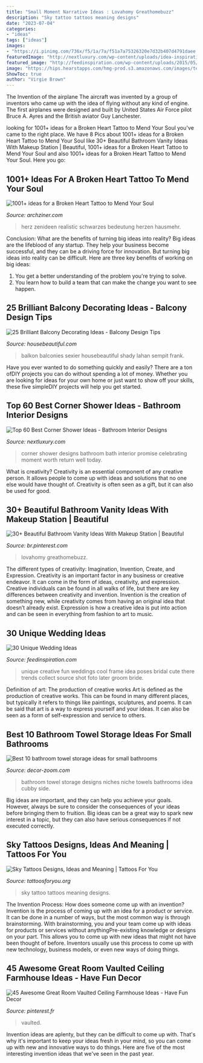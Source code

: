 ```yaml
---
title: "Small Moment Narrative Ideas : Lovahomy Greathomebuzz"
description: "Sky tattoo tattoos meaning designs"
date: "2023-07-04"
categories:
- "ideas"
tags: ["ideas"]
images:
- "https://i.pinimg.com/736x/f5/1a/7a/f51a7a75326320e7d32b407d4791daee.jpg"
featuredImage: "http://nextluxury.com/wp-content/uploads/idea-inspiration-corner-shower-designs.jpg"
featured_image: "http://feedinspiration.com/wp-content/uploads/2015/05/wedding-photo-ideas-creative.jpg"
image: "https://hips.hearstapps.com/hmg-prod.s3.amazonaws.com/images/textilgatan-25-linda-palmcrantz-terrass-copy-1550097462.jpg?crop=0.444xw:1.00xh;0.354xw,0&amp;resize=480:*"
ShowToc: true
author: "Virgie Brown"
---
```



The Invention of the airplane
The aircraft was invented by a group of inventors who came up with the idea of flying without any kind of engine. The first airplanes were designed and built by United States Air Force pilot Bruce A. Ayres and the British aviator Guy Lanchester.

	

		
looking for 1001+ ideas for a Broken Heart Tattoo to Mend Your Soul you've came to the right place. We have 8 Pics about 1001+ ideas for a Broken Heart Tattoo to Mend Your Soul like 30+ Beautiful Bathroom Vanity Ideas With Makeup Station | Beautiful, 1001+ ideas for a Broken Heart Tattoo to Mend Your Soul and also 1001+ ideas for a Broken Heart Tattoo to Mend Your Soul. Here you go:
		
    
## 1001+ Ideas For A Broken Heart Tattoo To Mend Your Soul

<img loading=lazy src="https://archziner.com/wp-content/uploads/2020/12/red-heart-hanging-from-a-tree-heart-tattoos-for-men-tattoo-on-the-side-of-the-stomach-1.jpg" onerror="this.onerror=null;this.src='https://tse3.mm.bing.net/th?id=OIP.cPDmNT9x1b36GOP8PH7RLQHaMr&amp;pid=15.1';" alt="1001+ ideas for a Broken Heart Tattoo to Mend Your Soul">

_Source: archziner.com_

>herz zenideen realistic schwarzes bedeutung herzen hausmehr. 

	

Conclusion: What are the benefits of turning big ideas into reality?
Big ideas are the lifeblood of any startup. They help your business become successful, and they can be a driving force for innovation. But turning big ideas into reality can be difficult. Here are three key benefits of working on big ideas:
1. You get a better understanding of the problem you're trying to solve.
2. You learn how to build a team that can make the change you want to see happen.

    
## 25 Brilliant Balcony Decorating Ideas - Balcony Design Tips

<img loading=lazy src="https://hips.hearstapps.com/hmg-prod.s3.amazonaws.com/images/textilgatan-25-linda-palmcrantz-terrass-copy-1550097462.jpg?crop=0.444xw:1.00xh;0.354xw,0&amp;resize=480:*" onerror="this.onerror=null;this.src='https://tse2.mm.bing.net/th?id=OIP.PXpz2YbPZraT1YSBbofj3gHaLH&amp;pid=15.1';" alt="25 Brilliant Balcony Decorating Ideas - Balcony Design Tips">

_Source: housebeautiful.com_

>balkon balconies sexier housebeautiful shady lahan sempit frank. 

	

Have you ever wanted to do something quickly and easily? There are a ton ofDIY projects you can do without spending a lot of money. Whether you are looking for ideas for your own home or just want to show off your skills, these five simpleDIY projects will help you get started.

    
## Top 60 Best Corner Shower Ideas - Bathroom Interior Designs

<img loading=lazy src="http://nextluxury.com/wp-content/uploads/idea-inspiration-corner-shower-designs.jpg" onerror="this.onerror=null;this.src='https://tse4.mm.bing.net/th?id=OIP.x1eqXZ67IwRZY3BR-IDF7wAAAA&amp;pid=15.1';" alt="Top 60 Best Corner Shower Ideas - Bathroom Interior Designs">

_Source: nextluxury.com_

>corner shower designs bathroom bath interior promise celebrating moment worth return well today. 

	

What is creativity?
Creativity is an essential component of any creative person. It allows people to come up with ideas and solutions that no one else would have thought of. Creativity is often seen as a gift, but it can also be used for good.

    
## 30+ Beautiful Bathroom Vanity Ideas With Makeup Station | Beautiful

<img loading=lazy src="https://i.pinimg.com/736x/1f/5a/85/1f5a8535a06252ca931229c3365e9cf8.jpg" onerror="this.onerror=null;this.src='https://tse1.mm.bing.net/th?id=OIP.wnTEJ8SyvO4wj9nb_zKrsAHaLH&amp;pid=15.1';" alt="30+ Beautiful Bathroom Vanity Ideas With Makeup Station | Beautiful">

_Source: br.pinterest.com_

>lovahomy greathomebuzz. 

	

The different types of creativity: Imagination, Invention, Create, and Expression.
Creativity is an important factor in any business or creative endeavor. It can come in the form of ideas, creativity, and expression. Creative individuals can be found in all walks of life, but there are key differences between creativity and invention. Invention is the creation of something new, while creativity comes from having an original idea that doesn’t already exist. Expression is how a creative idea is put into action and can be seen in everything from fashion to art to music.

    
## 30 Unique Wedding Ideas

<img loading=lazy src="http://feedinspiration.com/wp-content/uploads/2015/05/wedding-photo-ideas-creative.jpg" onerror="this.onerror=null;this.src='https://tse2.mm.bing.net/th?id=OIP.YVH0q-VP3aglHwCrKU7_IAHaRF&amp;pid=15.1';" alt="30 Unique Wedding Ideas">

_Source: feedinspiration.com_

>unique creative fun weddings cool frame idea poses bridal cute there trends collect source shot foto later groom bride. 

	

Definition of art: The production of creative works
Art is defined as the production of creative works. This can be found in many different places, but typically it refers to things like paintings, sculptures, and poems. It can be said that art is a way to express yourself and your ideas. It can also be seen as a form of self-expression and service to others.

    
## Best 10 Bathroom Towel Storage Ideas For Small Bathrooms

<img loading=lazy src="https://1.bp.blogspot.com/-4iN4sal79uE/UvBtTy2CVdI/AAAAAAAAEec/iP74kfyBvJc/s1600/bathroom-towel-storage-ideas-bathroom-niche.jpg" onerror="this.onerror=null;this.src='https://tse3.mm.bing.net/th?id=OIP.APo_KBx-tcR6qxBWOhyDnwHaLH&amp;pid=15.1';" alt="Best 10 bathroom towel storage ideas for small bathrooms">

_Source: decor-zoom.com_

>bathroom towel storage designs niches niche towels bathrooms idea cubby side. 

	

Big ideas are important, and they can help you achieve your goals. However, always be sure to consider the consequences of your ideas before bringing them to fruition. Big ideas can be a great way to spark new interest in a topic, but they can also have serious consequences if not executed correctly.

    
## Sky Tattoos Designs, Ideas And Meaning | Tattoos For You

<img loading=lazy src="https://www.tattoosforyou.org/wp-content/uploads/2016/02/Sky-Tattoo.jpg" onerror="this.onerror=null;this.src='https://tse2.mm.bing.net/th?id=OIP.E_35BNl5AJAKf2g5HcmnBQHaHa&amp;pid=15.1';" alt="Sky Tattoos Designs, Ideas and Meaning | Tattoos For You">

_Source: tattoosforyou.org_

>sky tattoo tattoos meaning designs. 

	

The Invention Process: How does someone come up with an invention?
Invention is the process of coming up with an idea for a product or service. It can be done in a number of ways, but the most common way is through brainstorming. With brainstorming, you and your team come up with ideas for products or services without anythingPre-existing knowledge or designs on your part. This allows you to come up with new ideas that might not have been thought of before. Inventors usually use this process to come up with new technology, business models, or even new ways of doing things.

    
## 45 Awesome Great Room Vaulted Ceiling Farmhouse Ideas - Have Fun Decor

<img loading=lazy src="https://i.pinimg.com/736x/f5/1a/7a/f51a7a75326320e7d32b407d4791daee.jpg" onerror="this.onerror=null;this.src='https://tse3.mm.bing.net/th?id=OIP.FpWMT7e26_dEZIjscr_2VwHaKk&amp;pid=15.1';" alt="45 Awesome Great Room Vaulted Ceiling Farmhouse Ideas - Have Fun Decor">

_Source: pinterest.fr_

>vaulted. 

	

Invention ideas are aplenty, but they can be difficult to come up with. That's why it's important to keep your ideas fresh in your mind, so you can come up with new and innovative ways to do things. Here are five of the most interesting invention ideas that we've seen in the past year.

